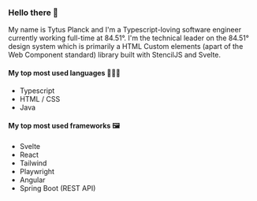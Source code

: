 ### Hello there 👋

My name is Tytus Planck and I'm a Typescript-loving software engineer currently working full-time at 84.51°. I'm the technical leader on the 84.51° design system which is primarily a HTML Custom elements (apart of the Web Component standard) library built with StencilJS and Svelte.

#### My top most used languages 👨🏻‍💻

- Typescript
- HTML / CSS
- Java

#### My top most used frameworks 🖼️

- Svelte
- React
- Tailwind
- Playwright
- Angular
- Spring Boot (REST API)
